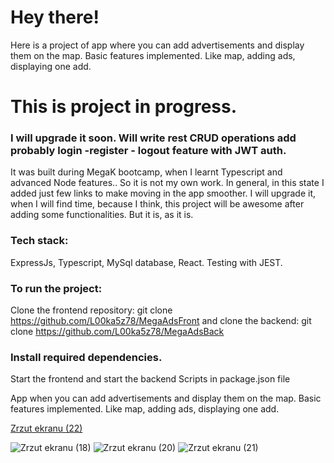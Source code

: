 

# Hey there!
Here is a project of app where you can add advertisements and display them on the map.
Basic features implemented. Like map, adding ads, displaying one add.

# This is project in progress.
### I will upgrade it soon. Will write rest CRUD operations add probably login -register - logout feature with JWT auth.


It was built during MegaK bootcamp, when I learnt Typescript and advanced Node features..
So it is not my own work. In general, in this state I added just few links to make moving in the app smoother.
 I will upgrade it, when I will find time, because I think, this project will be awesome after adding some functionalities.
But it is, as it is.

### Tech stack:
ExpressJs, Typescript, MySql database, React. Testing with JEST.

### To run the project:
Clone the  frontend repository: git clone https://github.com/L00ka5z78/MegaAdsFront
and clone the backend: git clone https://github.com/L00ka5z78/MegaAdsBack

### Install required dependencies.
Start the frontend and start the backend 
Scripts in package.json file

App when you can add advertisements and display them on the map.
Basic features implemented. Like map, adding ads, displaying one add.


[Zrzut ekranu (22)](https://user-images.githubusercontent.com/110019733/218260411-85a74b04-cc7a-4f23-9d4c-6928f409eb0e.png)



![Zrzut ekranu (18)](https://user-images.githubusercontent.com/110019733/218260405-d0a89e5b-ed70-4d46-aa2c-c80ce95571a5.png)
![Zrzut ekranu (20)](https://user-images.githubusercontent.com/110019733/218260408-64bb33c5-2d31-4176-9829-a0f7632f4d37.png)
![Zrzut ekranu (21)](https://user-images.githubusercontent.com/110019733/218260409-28cadd76-9072-4e3f-a334-f325eca080cb.png)

